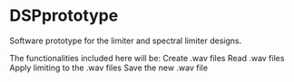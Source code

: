 # DSPprototype
Software prototype for the limiter and spectral limiter designs.

The functionalities included here will be:
Create .wav files
Read .wav files
Apply limiting to the .wav files
Save the new .wav file
